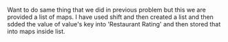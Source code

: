 Want to do same thing that we did in previous problem but this we are provided a list of maps.
I have used shift and then created a list and then sdded the value of value's key into 'Restaurant Rating' and then stored that into maps inside list.